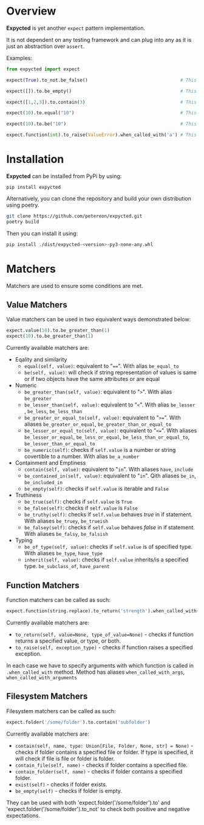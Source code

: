 # Overview

__Expycted__ is yet another `expect` pattern implementation.

It is not dependent on any testing framework and can plug into any as it is just an abstraction over `assert`.

Examples:
```python
from expycted import expect

expect(True).to_not.be_false()                                  # This will succeed

expect([]).to.be_empty()                                        # This will succeed

expect([1,2,3]).to.contain(3)                                   # This will succeed

expect(10).to.equal("10")                                       # This will raise AssertionError

expect(10).to.be("10")                                          # This will succeed

expect.function(int).to_raise(ValueError).when_called_with('a') # This will also succeed

```

# Installation

__Expycted__ can be installed from PyPi by using:
```shell
pip install expycted
```

Alternatively, you can clone the repository and build your own distribution using poetry.
```sh
git clone https://github.com/petereon/expycted.git
poetry build
```
Then you can install it using:
```sh
pip install ./dist/expycted-<version>-py3-none-any.whl
```

# Matchers

Matchers are used to ensure some conditions are met.

## Value Matchers

Value matchers can be used in two equivalent ways demonstrated below:

```python
expect.value(10).to.be_greater_than(1)
expect(10).to.be_greater_than(1)
```

Currently available matchers are:

- Eqality and similarity
    - `equal(self, value)`: equivalent to "`==`". With alias `be_equal_to`
    - `be(self, value)`:  will check if string representation of values is same or if two objects have the same attributes or are equal
- Numeric
    - `be_greater_than(self, value)`: equivalent to "`>`". With alias `be_greater`
    - `be_lesser_than(self, value)`: equivalent to "`<`". With alias `be_lesser `, `be_less`, `be_less_than`
    - `be_greater_or_equal_to(self, value)`: equivalent to "`>=`". With aliases `be_greater_or_equal`, `be_greater_than_or_equal_to`
    - `be_lesser_or_equal_to(self, value)`: equivalent to "`<=`". With aliases `be_lesser_or_equal`, `be_less_or_equal`, `be_less_than_or_equal_to`, `be_lesser_than_or_equal_to`
    - `be_numeric(self)`: checks if `self.value` is a number or string covertible to a number. With alias `be_a_number`
- Containment and Emptiness
    - `contain(self, value)`: equivalent to "`in`". With aliases `have`, `include`
    - `be_contained_in(self, value)`: equivalent to "`in`". Qith aliases `be_in`, `be_included_in`
    - `be_empty(self)`: checks if `self.value` is iterable and `False`
- Truthiness
    - `be_true(self)`: checks if `self.value` is `True`
    - `be_false(self)`: checks if `self.value` is `False`
    - `be_truthy(self)`: checks if `self.value` behaves _true_ in if statement. With aliases `be_truey`, `be_trueish `
    - `be_falsey(self)`: checks if `self.value` behaves _false_ in if statement. With aliases `be_falsy`, `be_falsish`
- Typing
    - `be_of_type(self, value)`: checks if `self.value` is of specified type. With aliases `be_type`, `have_type`
    - `inherit(self, value)`: checks if `self.value` inherits/is a specified type. `be_subclass_of`, `have_parent`


## Function Matchers

Function matchers can be called as such:
```python
expect.function(string.replace).to_return('strength').when_called_with('ing', 'ength')
```

Currently available matchers are:
- `to_return(self, value=None, type_of_value=None)` - checks if function returns a specified value, or type, or both.
- `to_raise(self, exception_type)` - checks if function raises a specified exception.

In each case we have to specify arguments with which function is called in `.when_called_with` method. Method has aliases `when_called_with_args`, `when_called_with_arguments`

## Filesystem Matchers

Filesystem matchers can be called as such:
```python
expect.folder('/some/folder').to.contain('subfolder')
```
Currently available matchers are:
- `contain(self, name, type: Union[File, Folder, None, str] = None)` - checks if folder contains a specified file or folder. If type is specified, it will check if file is file or folder is folder.
- `contain_file(self, name)` - checks if folder contains a specified file.
- `contain_folder(self, name)` - checks if folder contains a specified folder.
- `exist(self)` - checks if folder exists.
- `be_empty(self)` - checks if folder is empty.

They can be used with both 'expect.folder('/some/folder').to' and 'expect.folder('/some/folder').to_not' to check both positive and negative expectations.
